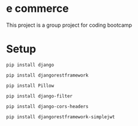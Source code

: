 # e commerce

This project is a group project for coding bootcamp


# Setup


```
pip install django
```
```
pip install djangorestframework
```
```
pip install Pillow
```
```
pip install django-filter
```
```
pip install django-cors-headers
```
```
pip install djangorestframework-simplejwt
```
